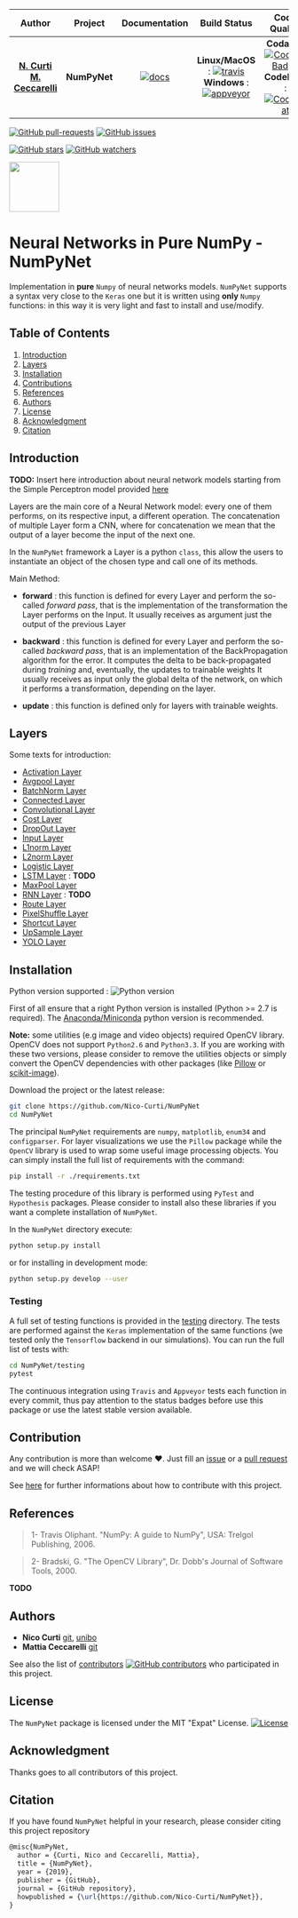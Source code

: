 | **Author**   | **Project** | **Documentation** | **Build Status** | **Code Quality** | **Coverage** |
|:------------:|:-----------:|:-----------------:|:----------------:|:----------------:|:------------:|
|   [**N. Curti**](https://github.com/Nico-Curti) <br/> [**M. Ceccarelli**](https://github.com/Mat092) | **NumPyNet**  | [![docs](https://img.shields.io/badge/documentation-latest-blue.svg?style=plastic)](https://nico-curti.github.io/NumPyNet/) | **Linux/MacOS** : [![travis](https://travis-ci.com/Nico-Curti/NumPyNet.svg?branch=master)](https://travis-ci.com/Nico-Curti/NumPyNet) <br/> **Windows** : [![appveyor](https://ci.appveyor.com/api/projects/status/qbn3ml2q04j9rbat?svg=true)](https://ci.appveyor.com/project/Nico-Curti/numpynet) | **Codacy** : [![Codacy Badge](https://api.codacy.com/project/badge/Grade/bc07a2bf6ba84555a7b9647891cc309d)](https://www.codacy.com/manual/Nico-Curti/NumPyNet?utm_source=github.com&amp;utm_medium=referral&amp;utm_content=Nico-Curti/NumPyNet&amp;utm_campaign=Badge_Grade) <br/> **Codebeat** : [![Codebeat](https://codebeat.co/badges/3ac26bf3-44ae-47ff-9b93-2f9785c4a7d6)](https://codebeat.co/projects/github-com-nico-curti-numpynet-master) | [![codecov](https://codecov.io/gh/Nico-Curti/NumPyNet/branch/master/graph/badge.svg)](https://codecov.io/gh/Nico-Curti/NumPyNet) |

[![GitHub pull-requests](https://img.shields.io/github/issues-pr/Nico-Curti/NumPyNet.svg?style=plastic)](https://github.com/Nico-Curti/NumPyNet/pulls)
[![GitHub issues](https://img.shields.io/github/issues/Nico-Curti/NumPyNet.svg?style=plastic)](https://github.com/Nico-Curti/NumPyNet/issues)

[![GitHub stars](https://img.shields.io/github/stars/Nico-Curti/NumPyNet.svg?label=Stars&style=social)](https://github.com/Nico-Curti/NumPyNet/stargazers)
[![GitHub watchers](https://img.shields.io/github/watchers/Nico-Curti/NumPyNet.svg?label=Watch&style=social)](https://github.com/Nico-Curti/NumPyNet/watchers)

<a href="https://github.com/UniboDIFABiophysics">
  <div class="image">
    <img src="https://cdn.rawgit.com/physycom/templates/697b327d/logo_unibo.png" width="90" height="90">
  </div>
</a>

# Neural Networks in Pure NumPy - NumPyNet

Implementation in **pure** `Numpy` of neural networks models.
`NumPyNet` supports a syntax very close to the `Keras` one but it is written using **only** `Numpy` functions: in this way it is very light and fast to install and use/modify.

## Table of Contents

1. [Introduction](#introduction)
2. [Layers](#layers)
3. [Installation](#installation)
4. [Contributions](#contributions)
5. [References](#references)
6. [Authors](#authors)
7. [License](#license)
8. [Acknowledgment](#acknowledgment)
9. [Citation](#citation)

## Introduction

**TODO:** Insert here introduction about neural network models starting from the Simple Perceptron model provided [here](https://gist.github.com/Nico-Curti/358b7a2ffed1abbb57ee87a5338ca073)

Layers are the main core of a Neural Network model: every one of them performs, on its respective input, a different operation.
The concatenation of multiple Layer form a CNN, where for concatenation we mean that the output of a layer become the input of the next one.

In the `NumPyNet` framework a Layer is a python `class`, this allow the users to instantiate an object of the chosen type and call one of its methods.

Main Method:

* **forward** : this function is defined for every Layer and perform the so-called *forward pass*, that is the implementation of the transformation the Layer performs on the Input.
It usually receives as argument just the output of the previous Layer

* **backward** : this function is defined for every Layer and perform the so-called *backward pass*, that is an implementation of the BackPropagation algorithm for the error.
It computes the delta to be back-propagated during *training* and, eventually, the updates to trainable weights
It usually receives as input only the global delta of the network, on which it performs a transformation, depending on the layer.

* **update** : this function is defined only for layers with trainable weights.

## Layers

Some texts for introduction:

* [Activation Layer](./NumPyNet/layers/activation_layer.md)
* [Avgpool Layer](./NumPyNet/layers/avgpool_layer.md)
* [BatchNorm Layer](./NumPyNet/layers/batchnorm_layer.md)
* [Connected Layer](./NumPyNet/layers/connected_layer.md)
* [Convolutional Layer](./NumPyNet/layers/convolutional_layer.md)
* [Cost Layer](./NumPyNet/layers/cost_layer.md)
* [DropOut Layer](./NumPyNet/layers/dropout_layer.md)
* [Input Layer](./NumPyNet/layers/input_layer.md)
* [L1norm Layer](./NumPyNet/layers/l1norm_layer.md)
* [L2norm Layer](./NumPyNet/layers/l2norm_layer.md)
* [Logistic Layer](./NumPyNet/layers/logistic_layer.md)
* [LSTM Layer](./NumPyNet/layers/lstm_layer.md) : **TODO**
* [MaxPool Layer](./NumPyNet/layers/maxpool_layer.md)
* [RNN Layer](./docs/NumPyNet/layers/rnn_layer.md) : **TODO**
* [Route Layer](./NumPyNet/layers/route_layer.md)
* [PixelShuffle Layer](./NumPyNet/layers/pixelshuffle_layer.md)
* [Shortcut Layer](./NumPyNet/layers/shortcut_layer.md)
* [UpSample Layer](./NumPyNet/layers/upsample-layer.md)
* [YOLO Layer](./NumPyNet/layers/yolo_layer.md)

## Installation

Python version supported : ![Python version](https://img.shields.io/badge/python-2.7,3.4,3.5,3.6,3.7,3.8-blue.svg)

First of all ensure that a right Python version is installed (Python >= 2.7 is required).
The [Anaconda/Miniconda](https://www.anaconda.com/) python version is recommended.

**Note:** some utilities (e.g image and video objects) required OpenCV library.
OpenCV does not support `Python2.6` and `Python3.3`.
If you are working with these two versions, please consider to remove the utilities objects or simply convert the OpenCV dependencies with other packages (like [Pillow](https://pypi.org/project/Pillow) or [scikit-image](https://pypi.org/project/scikit-image)).

Download the project or the latest release:

```bash
git clone https://github.com/Nico-Curti/NumPyNet
cd NumPyNet
```

The principal `NumPyNet` requirements are `numpy`, `matplotlib`, `enum34` and `configparser`.
For layer visualizations we use the `Pillow` package while the `OpenCV` library is used to wrap some useful image processing objects.
You can simply install the full list of requirements with the command:

```bash
pip install -r ./requirements.txt
```

The testing procedure of this library is performed using `PyTest` and `Hypothesis` packages.
Please consider to install also these libraries if you want a complete installation of `NumPyNet`.

In the `NumPyNet` directory execute:

```bash
python setup.py install
```

or for installing in development mode:

```bash
python setup.py develop --user
```

### Testing

A full set of testing functions is provided in the [testing](https://github.com/Nico-Curti/NumPyNet/tree/master/testing) directory.
The tests are performed against the `Keras` implementation of the same functions (we tested only the `Tensorflow` backend in our simulations).
You can run the full list of tests with:

```bash
cd NumPyNet/testing
pytest
```

The continuous integration using `Travis` and `Appveyor` tests each function in every commit, thus pay attention to the status badges before use this package or use the latest stable version available.

## Contribution

Any contribution is more than welcome :heart:. Just fill an [issue](https://github.com/Nico-Curti/NumPyNet/blob/master/ISSUE_TEMPLATE.md) or a [pull request](https://github.com/Nico-Curti/NumPyNet/blob/master/PULL_REQUEST_TEMPLATE.md) and we will check ASAP!

See [here](https://github.com/Nico-Curti/NumPyNet/blob/master/CONTRIBUTING.md) for further informations about how to contribute with this project.

## References

<blockquote>1- Travis Oliphant. "NumPy: A guide to NumPy", USA: Trelgol Publishing, 2006. </blockquote>

<blockquote>2- Bradski, G. "The OpenCV Library", Dr. Dobb's Journal of Software Tools, 2000. </blockquote>

**TODO**

## Authors

* **Nico Curti** [git](https://github.com/Nico-Curti), [unibo](https://www.unibo.it/sitoweb/nico.curti2)
* **Mattia Ceccarelli** [git](https://github.com/Mat092)

See also the list of [contributors](https://github.com/Nico-Curti/NumPyNet/contributors) [![GitHub contributors](https://img.shields.io/github/contributors/Nico-Curti/NumPyNet.svg?style=plastic)](https://github.com/Nico-Curti/NumPyNet/graphs/contributors/) who participated in this project.

## License

The `NumPyNet` package is licensed under the MIT "Expat" License. [![License](https://img.shields.io/github/license/mashape/apistatus.svg)](https://github.com/Nico-Curti/NumPyNet/blob/master/LICENSE.md)

## Acknowledgment

Thanks goes to all contributors of this project.

## Citation

If you have found `NumPyNet` helpful in your research, please consider citing this project repository

```tex
@misc{NumPyNet,
  author = {Curti, Nico and Ceccarelli, Mattia},
  title = {NumPyNet},
  year = {2019},
  publisher = {GitHub},
  journal = {GitHub repository},
  howpublished = {\url{https://github.com/Nico-Curti/NumPyNet}},
}
```
